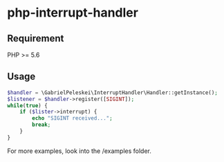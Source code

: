 # php-interrupt-handler


Requirement
----------
PHP >= 5.6

Usage
-----
```php
$handler = \GabrielPeleskei\InterruptHandler\Handler::getInstance();
$listener = $handler->register([SIGINT]);
while(true) {
    if ($lister->interrupt) {
        echo "SIGINT received...";
        break;
    }
}
```

For more examples, look into the /examples folder.